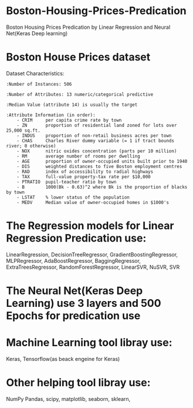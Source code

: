 # Boston-Housing-Prices-Predication
Boston Housing Prices Predication by Linear Regression and Neural Net(Keras Deep learning)

# Boston House Prices dataset

Dataset Characteristics:  

    :Number of Instances: 506 

    :Number of Attributes: 13 numeric/categorical predictive
    
    :Median Value (attribute 14) is usually the target

    :Attribute Information (in order):
        - CRIM     per capita crime rate by town
        - ZN       proportion of residential land zoned for lots over 25,000 sq.ft.
        - INDUS    proportion of non-retail business acres per town
        - CHAS     Charles River dummy variable (= 1 if tract bounds river; 0 otherwise)
        - NOX      nitric oxides concentration (parts per 10 million)
        - RM       average number of rooms per dwelling
        - AGE      proportion of owner-occupied units built prior to 1940
        - DIS      weighted distances to five Boston employment centres
        - RAD      index of accessibility to radial highways
        - TAX      full-value property-tax rate per $10,000
        - PTRATIO  pupil-teacher ratio by town
        - B        1000(Bk - 0.63)^2 where Bk is the proportion of blacks by town
        - LSTAT    % lower status of the population
        - MEDV     Median value of owner-occupied homes in $1000's
        
# The Regression models for Linear Regression Predication use:
LinearRegression,
DecisionTreeRegressor,
GradientBoostingRegressor,
MLPRegressor,
AdaBoostRegressor,
BaggingRegressor,
ExtraTreesRegressor,
RandomForestRegressor,
LinearSVR,
NuSVR,
SVR

# The Neural Net(Keras Deep Learning) use 3 layers and 500 Epochs for predication use

# Machine Learning tool libray use:
Keras,
Tensorflow(as beack engeine for Keras)

# Other helping tool libray use:
NumPy
Pandas,
scipy,
matplotlib,
seaborn,
sklearn,
